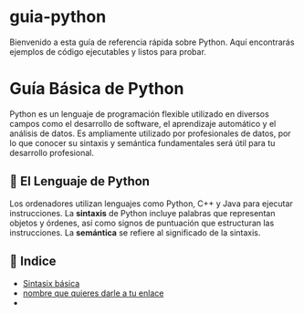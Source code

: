 # guia-python
Bienvenido a esta guía de referencia rápida sobre Python. Aquí encontrarás ejemplos de código ejecutables y listos para probar.

# Guía Básica de Python

Python es un lenguaje de programación flexible utilizado en diversos campos como el desarrollo de software, el aprendizaje automático y el análisis de datos. Es ampliamente utilizado por profesionales de datos, por lo que conocer su sintaxis y semántica fundamentales será útil para tu desarrollo profesional.

## 📌 El Lenguaje de Python

Los ordenadores utilizan lenguajes como Python, C++ y Java para ejecutar instrucciones. La **sintaxis** de Python incluye palabras que representan objetos y órdenes, así como signos de puntuación que estructuran las instrucciones. La **semántica** se refiere al significado de la sintaxis.

## 📖 Indice
- [Sintasix básica](sintasix.md)
- [nombre que quieres darle a tu enlace][nombre de tu referencia]
- [nombre de tu referencia]: http:www.tuenlace.com
